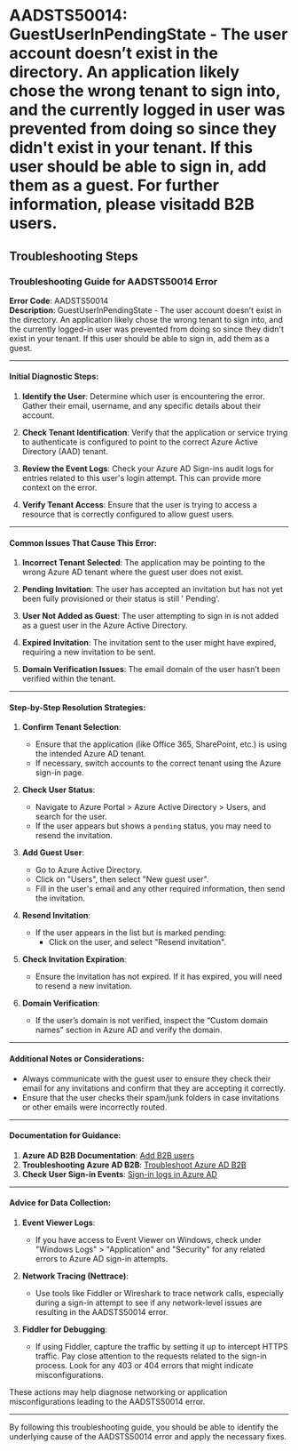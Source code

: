
# AADSTS50014: GuestUserInPendingState - The user account doesn’t exist in the directory. An application likely chose the wrong tenant to sign into, and the currently logged in user was prevented from doing so since they didn't exist in your tenant. If this user should be able to sign in, add them as a guest. For further information, please visitadd B2B users.


## Troubleshooting Steps
### Troubleshooting Guide for AADSTS50014 Error

**Error Code**: AADSTS50014  
**Description**: GuestUserInPendingState - The user account doesn’t exist in the directory. An application likely chose the wrong tenant to sign into, and the currently logged-in user was prevented from doing so since they didn't exist in your tenant. If this user should be able to sign in, add them as a guest.

---

#### Initial Diagnostic Steps:

1. **Identify the User**: Determine which user is encountering the error. Gather their email, username, and any specific details about their account.

2. **Check Tenant Identification**: Verify that the application or service trying to authenticate is configured to point to the correct Azure Active Directory (AAD) tenant.

3. **Review the Event Logs**: Check your Azure AD Sign-ins audit logs for entries related to this user's login attempt. This can provide more context on the error.

4. **Verify Tenant Access**: Ensure that the user is trying to access a resource that is correctly configured to allow guest users.

---

#### Common Issues That Cause This Error:

1. **Incorrect Tenant Selected**: The application may be pointing to the wrong Azure AD tenant where the guest user does not exist.

2. **Pending Invitation**: The user has accepted an invitation but has not yet been fully provisioned or their status is still ' Pending'.

3. **User Not Added as Guest**: The user attempting to sign in is not added as a guest user in the Azure Active Directory.

4. **Expired Invitation**: The invitation sent to the user might have expired, requiring a new invitation to be sent.

5. **Domain Verification Issues**: The email domain of the user hasn’t been verified within the tenant.

---

#### Step-by-Step Resolution Strategies:

1. **Confirm Tenant Selection**:
   - Ensure that the application (like Office 365, SharePoint, etc.) is using the intended Azure AD tenant.
   - If necessary, switch accounts to the correct tenant using the Azure sign-in page.

2. **Check User Status**:
   - Navigate to Azure Portal > Azure Active Directory > Users, and search for the user.
   - If the user appears but shows a `pending` status, you may need to resend the invitation.

3. **Add Guest User**:
   - Go to Azure Active Directory.
   - Click on "Users", then select "New guest user".
   - Fill in the user's email and any other required information, then send the invitation.

4. **Resend Invitation**:
   - If the user appears in the list but is marked pending:
     - Click on the user, and select "Resend invitation".

5. **Check Invitation Expiration**:
   - Ensure the invitation has not expired. If it has expired, you will need to resend a new invitation.

6. **Domain Verification**:
   - If the user’s domain is not verified, inspect the “Custom domain names” section in Azure AD and verify the domain.

---

#### Additional Notes or Considerations:

- Always communicate with the guest user to ensure they check their email for any invitations and confirm that they are accepting it correctly.
- Ensure that the user checks their spam/junk folders in case invitations or other emails were incorrectly routed.

---

#### Documentation for Guidance:

1. **Azure AD B2B Documentation**: [Add B2B users](https://docs.microsoft.com/en-us/azure/active-directory/external-identities/what-is-b2b)
2. **Troubleshooting Azure AD B2B**: [Troubleshoot Azure AD B2B](https://docs.microsoft.com/en-us/azure/active-directory/external-identities/faq-b2b)
3. **Check User Sign-in Events**: [Sign-in logs in Azure AD](https://docs.microsoft.com/en-us/azure/active-directory/reports-monitoring/concept-sign-ins)

---

#### Advice for Data Collection:

1. **Event Viewer Logs**:
   - If you have access to Event Viewer on Windows, check under "Windows Logs" > "Application" and "Security" for any related errors to Azure AD sign-in attempts.

2. **Network Tracing (Nettrace)**:
   - Use tools like Fiddler or Wireshark to trace network calls, especially during a sign-in attempt to see if any network-level issues are resulting in the AADSTS50014 error.

3. **Fiddler for Debugging**:
   - If using Fiddler, capture the traffic by setting it up to intercept HTTPS traffic. Pay close attention to the requests related to the sign-in process. Look for any 403 or 404 errors that might indicate misconfigurations.

These actions may help diagnose networking or application misconfigurations leading to the AADSTS50014 error.

--- 

By following this troubleshooting guide, you should be able to identify the underlying cause of the AADSTS50014 error and apply the necessary fixes.